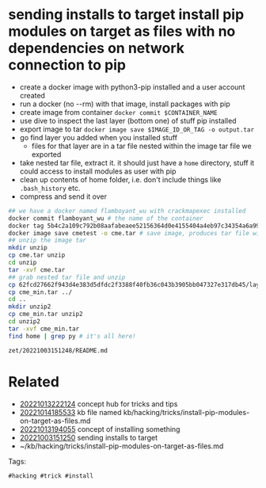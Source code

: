 # sending installs to target install pip modules on target as files with no dependencies on network connection to pip
- create a docker image with python3-pip installed and a user account created
- run a docker (no --rm) with that image, install packages with pip
- create image from container `docker commit $CONTAINER_NAME`
- use dive to inspect the last layer (bottom one) of stuff pip installed
- export image to tar `docker image save $IMAGE_ID_OR_TAG -o output.tar`
- go find layer you added when you installed stuff
  - files for that layer are in a tar file nested within the image tar file we exported
- take nested tar file, extract it. it should just have a `home` directory, stuff it could access to install modules as user with pip
- clean up contents of home folder, i.e. don't include things like `.bash_history` etc.
- compress and send it over
```bash
## we have a docker named flamboyant_wu with crackmapexec installed
docker commit flamboyant_wu # the name of the container
docker tag 5b4c2a109c792b08aafabeaee52156364d0e4155404a4eb97c34354a6a9928cb cmetest # tag the output id with a name
docker image save cmetest -o cme.tar # save image, produces tar file with other tars inside containing layers
## unzip the image tar
mkdir unzip
cp cme.tar unzip
cd unzip
tar -xvf cme.tar
## grab nested tar file and unzip
cp 62fcd27662f943d4e383d5dfdc2f3388f40fb36c043b3905bb047327e317db45/layer.tar cme_min.tar # this layer ID comes from dive output. it's the last layer.
cp cme_min.tar ../
cd ..
mkdir unzip2
cp cme_min.tar unzip2
cd unzip2
tar -xvf cme_min.tar
find home | grep py # it's all here!
```

` zet/20221003151248/README.md `

# Related

- [20221013222124](/zet/20221013222124/README.md) concept hub for tricks and tips
- [20221014185533](/zet/20221014185533/README.md) kb file named kb/hacking/tricks/install-pip-modules-on-target-as-files.md
- [20221013194055](/zet/20221013194055/README.md) concept of installing something
- [20221003151250](/zet/20221003151250/README.md) sending installs to target
- ~/kb/hacking/tricks/install-pip-modules-on-target-as-files.md

Tags:

    #hacking #trick #install 
